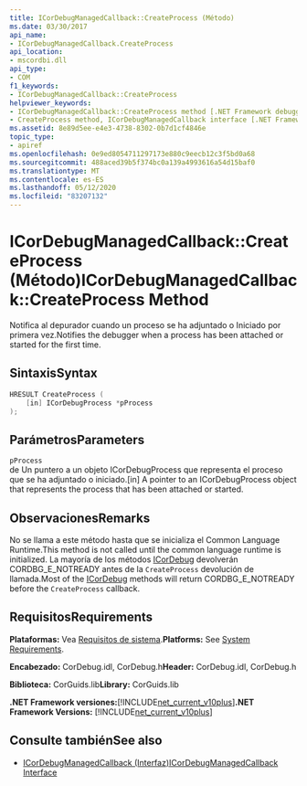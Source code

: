 ```yaml
---
title: ICorDebugManagedCallback::CreateProcess (Método)
ms.date: 03/30/2017
api_name:
- ICorDebugManagedCallback.CreateProcess
api_location:
- mscordbi.dll
api_type:
- COM
f1_keywords:
- ICorDebugManagedCallback::CreateProcess
helpviewer_keywords:
- ICorDebugManagedCallback::CreateProcess method [.NET Framework debugging]
- CreateProcess method, ICorDebugManagedCallback interface [.NET Framework debugging]
ms.assetid: 8e89d5ee-e4e3-4738-8302-0b7d1cf4846e
topic_type:
- apiref
ms.openlocfilehash: 0e9ed8054711297173e880c9eecb12c3f5bd0a68
ms.sourcegitcommit: 488aced39b5f374bc0a139a4993616a54d15baf0
ms.translationtype: MT
ms.contentlocale: es-ES
ms.lasthandoff: 05/12/2020
ms.locfileid: "83207132"
---
```

# <a name="icordebugmanagedcallbackcreateprocess-method"></a><span data-ttu-id="77cee-102">ICorDebugManagedCallback::CreateProcess (Método)</span><span class="sxs-lookup"><span data-stu-id="77cee-102">ICorDebugManagedCallback::CreateProcess Method</span></span>
<span data-ttu-id="77cee-103">Notifica al depurador cuando un proceso se ha adjuntado o Iniciado por primera vez.</span><span class="sxs-lookup"><span data-stu-id="77cee-103">Notifies the debugger when a process has been attached or started for the first time.</span></span>  
  
## <a name="syntax"></a><span data-ttu-id="77cee-104">Sintaxis</span><span class="sxs-lookup"><span data-stu-id="77cee-104">Syntax</span></span>  
  
```cpp  
HRESULT CreateProcess (  
    [in] ICorDebugProcess *pProcess  
);  
```  
  
## <a name="parameters"></a><span data-ttu-id="77cee-105">Parámetros</span><span class="sxs-lookup"><span data-stu-id="77cee-105">Parameters</span></span>  
 `pProcess`  
 <span data-ttu-id="77cee-106">de Un puntero a un objeto ICorDebugProcess que representa el proceso que se ha adjuntado o iniciado.</span><span class="sxs-lookup"><span data-stu-id="77cee-106">[in] A pointer to an ICorDebugProcess object that represents the process that has been attached or started.</span></span>  
  
## <a name="remarks"></a><span data-ttu-id="77cee-107">Observaciones</span><span class="sxs-lookup"><span data-stu-id="77cee-107">Remarks</span></span>  
 <span data-ttu-id="77cee-108">No se llama a este método hasta que se inicializa el Common Language Runtime.</span><span class="sxs-lookup"><span data-stu-id="77cee-108">This method is not called until the common language runtime is initialized.</span></span> <span data-ttu-id="77cee-109">La mayoría de los métodos [ICorDebug](icordebug-interface.md) devolverán CORDBG_E_NOTREADY antes de la `CreateProcess` devolución de llamada.</span><span class="sxs-lookup"><span data-stu-id="77cee-109">Most of the [ICorDebug](icordebug-interface.md) methods will return CORDBG_E_NOTREADY before the `CreateProcess` callback.</span></span>  
  
## <a name="requirements"></a><span data-ttu-id="77cee-110">Requisitos</span><span class="sxs-lookup"><span data-stu-id="77cee-110">Requirements</span></span>  
 <span data-ttu-id="77cee-111">**Plataformas:** Vea [Requisitos de sistema](../../get-started/system-requirements.md).</span><span class="sxs-lookup"><span data-stu-id="77cee-111">**Platforms:** See [System Requirements](../../get-started/system-requirements.md).</span></span>  
  
 <span data-ttu-id="77cee-112">**Encabezado:** CorDebug.idl, CorDebug.h</span><span class="sxs-lookup"><span data-stu-id="77cee-112">**Header:** CorDebug.idl, CorDebug.h</span></span>  
  
 <span data-ttu-id="77cee-113">**Biblioteca:** CorGuids.lib</span><span class="sxs-lookup"><span data-stu-id="77cee-113">**Library:** CorGuids.lib</span></span>  
  
 <span data-ttu-id="77cee-114">**.NET Framework versiones:**[!INCLUDE[net_current_v10plus](../../../../includes/net-current-v10plus-md.md)]</span><span class="sxs-lookup"><span data-stu-id="77cee-114">**.NET Framework Versions:** [!INCLUDE[net_current_v10plus](../../../../includes/net-current-v10plus-md.md)]</span></span>  
  
## <a name="see-also"></a><span data-ttu-id="77cee-115">Consulte también</span><span class="sxs-lookup"><span data-stu-id="77cee-115">See also</span></span>

- [<span data-ttu-id="77cee-116">ICorDebugManagedCallback (Interfaz)</span><span class="sxs-lookup"><span data-stu-id="77cee-116">ICorDebugManagedCallback Interface</span></span>](icordebugmanagedcallback-interface.md)
